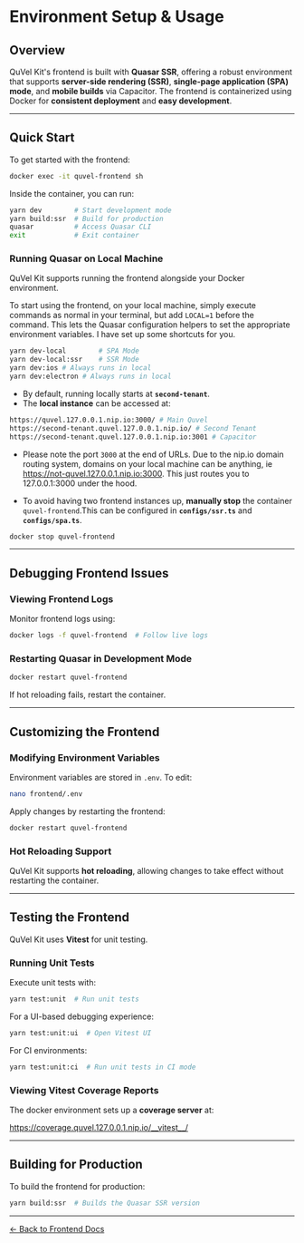 # Environment Setup & Usage

## Overview

QuVel Kit's frontend is built with **Quasar SSR**, offering a robust environment that supports **server-side rendering (SSR)**, **single-page application (SPA) mode**, and **mobile builds** via Capacitor. The frontend is containerized using Docker for **consistent deployment** and **easy development**.

---

## Quick Start

To get started with the frontend:

```bash
docker exec -it quvel-frontend sh
```

Inside the container, you can run:

```bash
yarn dev        # Start development mode
yarn build:ssr  # Build for production
quasar          # Access Quasar CLI
exit            # Exit container
```

### Running Quasar on Local Machine

QuVel Kit supports running the frontend alongside your Docker environment.  

To start using the frontend, on your local machine, simply execute commands as normal in your terminal, but add `LOCAL=1` before the command. This lets the Quasar configuration helpers to set the appropriate environment variables.
I have set up some shortcuts for you.

```bash
yarn dev-local        # SPA Mode
yarn dev-local:ssr    # SSR Mode
yarn dev:ios # Always runs in local
yarn dev:electron # Always runs in local
```

- By default, running locally starts at **`second-tenant`**.  
- The **local instance** can be accessed at:

```bash
https://quvel.127.0.0.1.nip.io:3000/ # Main Quvel
https://second-tenant.quvel.127.0.0.1.nip.io/ # Second Tenant
https://second-tenant.quvel.127.0.0.1.nip.io:3001 # Capacitor
```

- Please note the port `3000` at the end of URLs. Due to the nip.io domain routing system, domains on your local machine can be anything, ie <https://not-quvel.127.0.0.1.nip.io:3000>. This just routes you to 127.0.0.1:3000 under the hood.

- To avoid having two frontend instances up, **manually stop** the container `quvel-frontend`.This can be configured in **`configs/ssr.ts`** and **`configs/spa.ts`**.

```bash
docker stop quvel-frontend
```

---

## Debugging Frontend Issues

### Viewing Frontend Logs

Monitor frontend logs using:

```bash
docker logs -f quvel-frontend  # Follow live logs
```

### Restarting Quasar in Development Mode

```bash
docker restart quvel-frontend
```

If hot reloading fails, restart the container.

---

## Customizing the Frontend

### **Modifying Environment Variables**

Environment variables are stored in `.env`. To edit:

```bash
nano frontend/.env
```

Apply changes by restarting the frontend:

```bash
docker restart quvel-frontend
```

### **Hot Reloading Support**

QuVel Kit supports **hot reloading**, allowing changes to take effect without restarting the container.

---

## Testing the Frontend

QuVel Kit uses **Vitest** for unit testing.

### Running Unit Tests

Execute unit tests with:

```bash
yarn test:unit  # Run unit tests
```

For a UI-based debugging experience:

```bash
yarn test:unit:ui  # Open Vitest UI
```

For CI environments:

```bash
yarn test:unit:ci  # Run unit tests in CI mode
```

### **Viewing Vitest Coverage Reports**

The docker environment sets up a **coverage server** at:

<https://coverage.quvel.127.0.0.1.nip.io/__vitest__/>

---

## Building for Production

To build the frontend for production:

```bash
yarn build:ssr  # Builds the Quasar SSR version
```

---

[← Back to Frontend Docs](./README.md)
